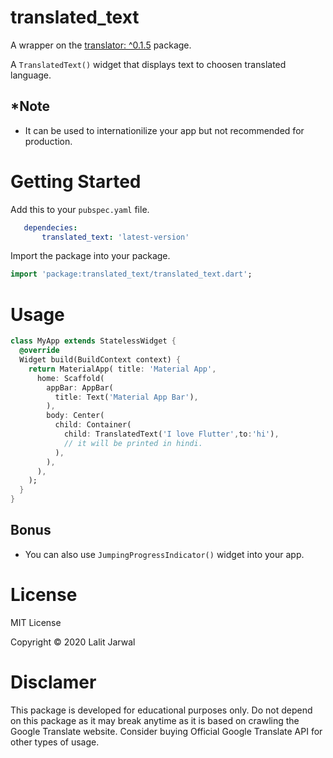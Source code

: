 # translated_text

A wrapper on the [translator: ^0.1.5](https://pub.dev/packages/translator) package.

A ```TranslatedText()``` widget that displays text to choosen translated language. 

## *Note 
- It can be used to internationilize your app but not recommended for production. 

# Getting Started

Add this to your ```pubspec.yaml``` file.
```yaml 
   dependecies:
       translated_text: 'latest-version'
```
Import the package into your package.
```dart
import 'package:translated_text/translated_text.dart';
```

# Usage 
```dart  
class MyApp extends StatelessWidget {
  @override
  Widget build(BuildContext context) {
    return MaterialApp( title: 'Material App',
      home: Scaffold(
        appBar: AppBar(
          title: Text('Material App Bar'),
        ),
        body: Center(
          child: Container(
            child: TranslatedText('I love Flutter',to:'hi'),
            // it will be printed in hindi.
          ),
        ),
      ),
    );
  }
}
```
## Bonus
- You can also use ```JumpingProgressIndicator()``` widget into your app.
# License
MIT License

Copyright © 2020 Lalit Jarwal

# Disclamer
This package is developed for educational purposes only. Do not depend on this package as it may break anytime as it is based on crawling the Google Translate website. Consider buying Official Google Translate API for other types of usage.
